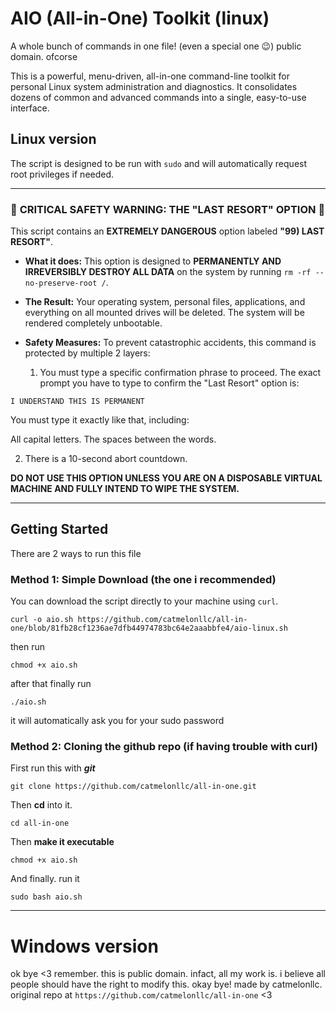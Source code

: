 # AIO (All-in-One) Toolkit (linux)
A whole bunch of commands in one file! (even a special one 😉) public domain. ofcorse

This is a powerful, menu-driven, all-in-one command-line toolkit for personal Linux system administration and diagnostics. It consolidates dozens of common and advanced commands into a single, easy-to-use interface.

## Linux version

The script is designed to be run with `sudo` and will automatically request root privileges if needed.

---

### 🛑 **CRITICAL SAFETY WARNING: THE "LAST RESORT" OPTION** 🛑

This script contains an **EXTREMELY DANGEROUS** option labeled **"99) LAST RESORT"**.

*   **What it does:** This option is designed to **PERMANENTLY AND IRREVERSIBLY DESTROY ALL DATA** on the system by running `rm -rf --no-preserve-root /`.

*   **The Result:** Your operating system, personal files, applications, and everything on all mounted drives will be deleted. The system will be rendered completely unbootable.

*   **Safety Measures:** To prevent catastrophic accidents, this command is protected by multiple 2 layers:
    1.  You must type a specific confirmation phrase to proceed. The exact prompt you have to type to confirm the "Last Resort" option is:

`I UNDERSTAND THIS IS PERMANENT`

You must type it exactly like that, including:

All capital letters.
The spaces between the words.

2.  There is a 10-second abort countdown.

**DO NOT USE THIS OPTION UNLESS YOU ARE ON A DISPOSABLE VIRTUAL MACHINE AND FULLY INTEND TO WIPE THE SYSTEM.**

---

## Getting Started

There are 2 ways to run this file

### Method 1: Simple Download (the one i recommended)

You can download the script directly to your machine using `curl`.

`curl -o aio.sh https://github.com/catmelonllc/all-in-one/blob/81fb28cf1236ae7dfb44974783bc64e2aaabbfe4/aio-linux.sh`

then run 

`chmod +x aio.sh`

after that finally run

`./aio.sh`

it will automatically ask you for your sudo password

### Method 2: Cloning the github repo (if having trouble with curl)

First run this with ***git***

`git clone https://github.com/catmelonllc/all-in-one.git`

Then **cd** into it.

`cd all-in-one`

Then **make it executable**

`chmod +x aio.sh`

And finally. run it

`sudo bash aio.sh`

---

# Windows version
































ok bye <3
remember. this is public domain. infact, all my work is. i believe all people should have the right to modify this.
okay bye! 
made by catmelonllc. original repo at `https://github.com/catmelonllc/all-in-one`
<3 
